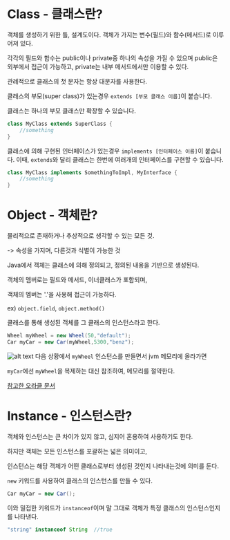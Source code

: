 
# Class - 클래스란?

객체를 생성하기 위한 틀, 설계도이다.
객체가 가지는 변수(필드)와 함수(메서드)로 이루어져 있다.

각각의 필드와 함수는 public이나 private중 하나의 속성을 가질 수 있으며
public은 외부에서 접근이 가능하고, private는 내부 메서드에서만 이용할 수 있다.

관례적으로 클래스의 첫 문자는 항상 대문자를 사용한다.

클래스의 부모(super class)가 있는경우 `extends [부모 클래스 이름]`이 붙습니다.

클래스는 하나의 부모 클래스만 확장할 수 있습니다.
```java
class MyClass extends SuperClass {
    //something
}
```

클래스에 의해 구현된 인터페이스가 있는경우 `implements [인터페이스 이름]`이 붙습니다.
이때, `extends`와 달리 클래스는 한번에 여러개의 인터페이스를 구현할 수 있습니다.
```java
class MyClass implements SomethingToImpl, MyInterface {
    //something
}
```

# Object - 객체란?

물리적으로 존재하거나 추상적으로 생각할 수 있는 모든 것.

-> 속성을 가지며, 다른것과 식별이 가능한 것

Java에서 객체는 클래스에 의해 정의되고, 정의된 내용을 기반으로 생성된다.

객체의 멤버로는 필드와 메서드, 이너클래스가 포함되며,

객체의 멤버는 '.'을 사용해 접근이 가능하다.

ex) `object.field`, `object.method()`

클래스를 통해 생성된 객체를 그 클래스의 인스턴스라고 한다.

```java
Wheel myWheel = new Wheel(50,"default");
Car myCar = new Car(myWheel,5300,"benz");
```
![alt text](img/object-ref.png)
다음 상황에서 `myWheel` 인스턴스를 만들면서 jvm 메모리에 올라가면

`myCar`에선 `myWheel`을 복제하는 대신 참조하여, 메모리를 절약한다.

[참고한 오라클 문서](https://docs.oracle.com/javase/tutorial/java/javaOO/objectcreation.html)

# Instance - 인스턴스란?

객체와 인스턴스는 큰 차이가 있지 않고, 심지어 혼용하여 사용하기도 한다.

하지만 객체는 모든 인스턴스를 포괄하는 넓은 의미이고,

인스턴스는 해당 객체가 어떤 클래스로부터 생성된 것인지 나타내는것에 의미를 둔다.

`new` 키워드를 사용하여 클래스의 인스턴스를 만들 수 있다.
```java
Car myCar = new Car();
```

이와 밀접한 키워드가 `instanceof`이며 말 그대로 객체가 특정 클래스의 인스턴스인지를 나타낸다.

```java
"string" instanceof String  //true
```
